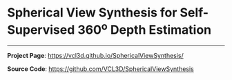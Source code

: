 # Spherical View Synthesis for Self-Supervised 360<sup>o</sup> Depth Estimation
______
__Project Page__: https://vcl3d.github.io/SphericalViewSynthesis/

__Source Code__: https://github.com/VCL3D/SphericalViewSynthesis
